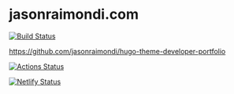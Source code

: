 # jasonraimondi.com

[![Build Status](https://ci.jasonraimondi.com/api/badges/jason/jasonraimondi.com/status.svg)](https://ci.jasonraimondi.com/jason/jasonraimondi.com)

https://github.com/jasonraimondi/hugo-theme-developer-portfolio

[![Actions Status](https://github.com/jasonraimondi/jasonraimondi.com/workflows/Docker%20Image%20CI/badge.svg)](https://github.com/jasonraimondi/jasonraimondi.com/actions)

[![Netlify Status](https://api.netlify.com/api/v1/badges/506f7a36-bdd9-468b-85b5-17f6a6869e88/deploy-status)](https://app.netlify.com/sites/zealous-almeida-a62681/deploys)
